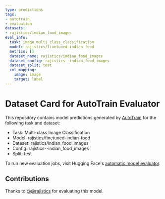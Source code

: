 ```yaml
---
type: predictions
tags:
- autotrain
- evaluation
datasets:
- rajistics/indian_food_images
eval_info:
  task: image_multi_class_classification
  model: rajistics/finetuned-indian-food
  metrics: []
  dataset_name: rajistics/indian_food_images
  dataset_config: rajistics--indian_food_images
  dataset_split: test
  col_mapping:
    image: image
    target: label
---
```

# Dataset Card for AutoTrain Evaluator

This repository contains model predictions generated by [AutoTrain](https://huggingface.co/autotrain) for the following task and dataset:

* Task: Multi-class Image Classification
* Model: rajistics/finetuned-indian-food
* Dataset: rajistics/indian_food_images
* Config: rajistics--indian_food_images
* Split: test

To run new evaluation jobs, visit Hugging Face's [automatic model evaluator](https://huggingface.co/spaces/autoevaluate/model-evaluator).

## Contributions

Thanks to [@@rajistics](https://huggingface.co/@rajistics) for evaluating this model.